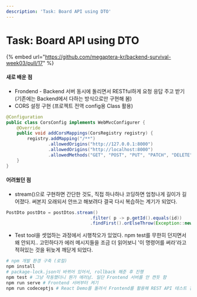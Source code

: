 ```yaml
---
description: 'Task: Board API using DTO'
---
```


# Task: Board API using DTO

{% embed url="https://github.com/megaptera-kr/backend-survival-week03/pull/17" %}

#### 새로 배운 점

* Frondend - Backend 서버 동시에 돌리면서 RESTful하게 요청 응답 주고 받기 (기존에는 Backend에서 다하는 방식으로만 구현해 봄)
* CORS 설정 구현 (프로젝트 전역 config용 Class 활용)

```java
@Configuration
public class CorsConfig implements WebMvcConfigurer {
    @Override
    public void addCorsMappings(CorsRegistry registry) {
        registry.addMapping("/**")
                .allowedOrigins("http://127.0.0.1:8000")
                .allowedOrigins("http://localhost:8000")
                .allowedMethods("GET", "POST", "PUT", "PATCH", "DELETE", "OPTIONS");
    }
}
```

#### 어려웠던 점

* stream()으로 구현하면 간단한 것도, 직접 하나하나 코딩하면 엄청나게 길이가 길어졌다. 써본지 오래되서 안쓰고 해보려다 결국 다시 복습하는 계기가 되었다.

```java
PostDto postDto = postDtos.stream()
                                .filter( p -> p.getId().equals(id))
                                .findFirst().orElseThrow(Exception::new);
```

* Test tool을 셋업하는 과정에서 시행착오가 있었다. npm test를 무한히 던지면서 왜 안되지.. 고민하다가 에러 메시지들을 조금 더 읽어보니 '이 명령어를 써라'라고 적혀있는 것을 뒤늦게 깨닫게 되었다.

```bash
# npm 개발 환경 구축 (로컬)
npm install
# package-lock.json이 바뀌어 있어서, rollback 해준 후 진행
npm test # 그냥 작동했더니 뭔가 에러남. 일단 Frontend 서버를 안 켠듯 함
npm run serve # Frontend 서버부터 켜기
npm run codeceptjs # React Demo를 돌려서 Frontend를 활용해 REST API 테스트 진행
```
